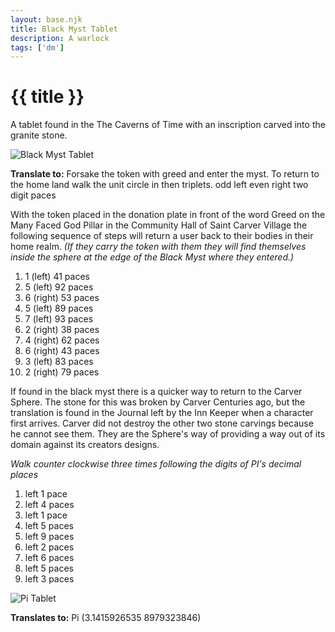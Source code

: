 ```yaml
---
layout: base.njk
title: Black Myst Tablet
description: A warlock
tags: ['dm']
---
```


# {{ title }}

A tablet found in the The Caverns of Time with an inscription carved into the granite stone.

![Black Myst Tablet](../../images/item-black-myst-tablet.jpg)

**Translate to:** Forsake the token with greed and enter the myst. To return to the home land walk the unit circle in then triplets. odd left even right two digit paces

With the token placed in the donation plate in front of the word Greed on the Many Faced God Pillar in the Community Hall of Saint Carver Village the following sequence of steps will return a user back to their bodies in their home realm.  _(If they carry the token with them they will find themselves inside the sphere at the edge of the Black Myst where they entered.)_

1. 1 (left) 41 paces  
1. 5 (left) 92 paces  
1. 6 (right) 53 paces   
1. 5 (left) 89 paces    
1. 7 (left) 93 paces  
1. 2 (right) 38 paces  
1. 4 (right) 62 paces  
1. 6 (right) 43 paces
1. 3 (left) 83 paces  
1. 2 (right) 79 paces

If found in the black myst there is a quicker way to return to the Carver Sphere.  The stone for this was broken by Carver Centuries ago, but the translation is found in the Journal left by the Inn Keeper when a character first arrives.  Carver did not destroy the other two stone carvings because he cannot see them.  They are the Sphere's way of providing a way out of its domain against its creators designs.

_Walk counter clockwise three times following the digits of PI's decimal places_

1. left 1 pace
1. left 4 paces
1. left 1 pace
1. left 5 paces
1. left 9 paces
1. left 2 paces
1. left 6 paces
1. left 5 paces
1. left 3 paces

![Pi Tablet](../../images/item-pi-tablet.jpg)

**Translates to:** Pi (3.1415926535 8979323846)